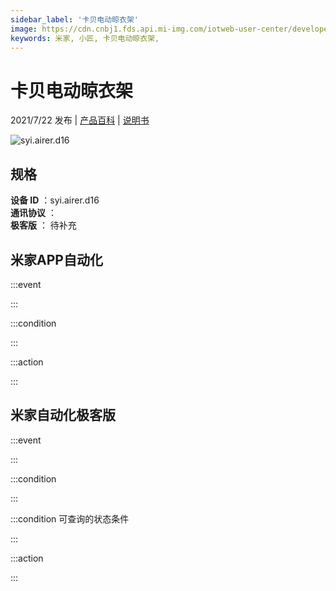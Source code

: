 ```yaml
---
sidebar_label: '卡贝电动晾衣架'
image: https://cdn.cnbj1.fds.api.mi-img.com/iotweb-user-center/developer_1679070061210BweiT8xt.png?GalaxyAccessKeyId=AKVGLQWBOVIRQ3XLEW&Expires=9223372036854775807&Signature=f5A0mJQzb1AXG5pp4dtwGqoCNtY=
keywords: 米家, 小匠, 卡贝电动晾衣架, 
---
```

# 卡贝电动晾衣架

2021/7/22 发布 | [产品百科](https://home.mi.com/webapp/content/baike/product/index.html?model=syi.airer.d16/) | [说明书](https://home.mi.com/views/introduction.html?model=syi.airer.d16&region=cn)

![syi.airer.d16](https://cdn.cnbj1.fds.api.mi-img.com/iotweb-user-center/developer_1679070061210BweiT8xt.png?GalaxyAccessKeyId=AKVGLQWBOVIRQ3XLEW&Expires=9223372036854775807&Signature=f5A0mJQzb1AXG5pp4dtwGqoCNtY=)

## 规格  
> 
**设备 ID** ：syi.airer.d16  
**通讯协议** ：  
**极客版**  ： 待补充 


## 米家APP自动化  

:::event  

:::

:::condition  

:::

:::action   

:::

## 米家自动化极客版  

:::event  

:::

:::condition  

:::

:::condition 可查询的状态条件  

:::

:::action  

:::

        
